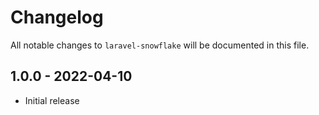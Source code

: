 # Changelog

All notable changes to `laravel-snowflake` will be documented in this file.

## 1.0.0 - 2022-04-10

- Initial release
